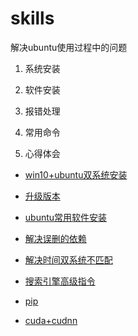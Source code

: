 # skills
解决ubuntu使用过程中的问题

1. 系统安装

2. 软件安装

3. 报错处理

4. 常用命令

5. 心得体会



+ [win10+ubuntu双系统安装](win10+ubuntu双系统安装.md)

+ [升级版本](升级版本.md)

+ [ubuntu常用软件安装](ubuntu常用软件安装.md)

+ [解决误删的依赖](解决误删的依赖.md)

+ [解决时间双系统不匹配](解决时间双系统不匹配.md)

+ [搜索引擎高级指令](搜索引擎高级指令.md)

+ [pip](pip.md)

+ [cuda+cudnn](cuda+cudnn.md)

  
